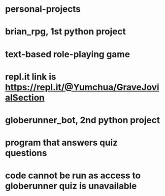 # personal-projects

# brian_rpg, 1st python project
# text-based role-playing game
# repl.it link is https://repl.it/@Yumchua/GraveJovialSection

# globerunner_bot, 2nd python project
# program that answers quiz questions
# code cannot be run as access to globerunner quiz is unavailable